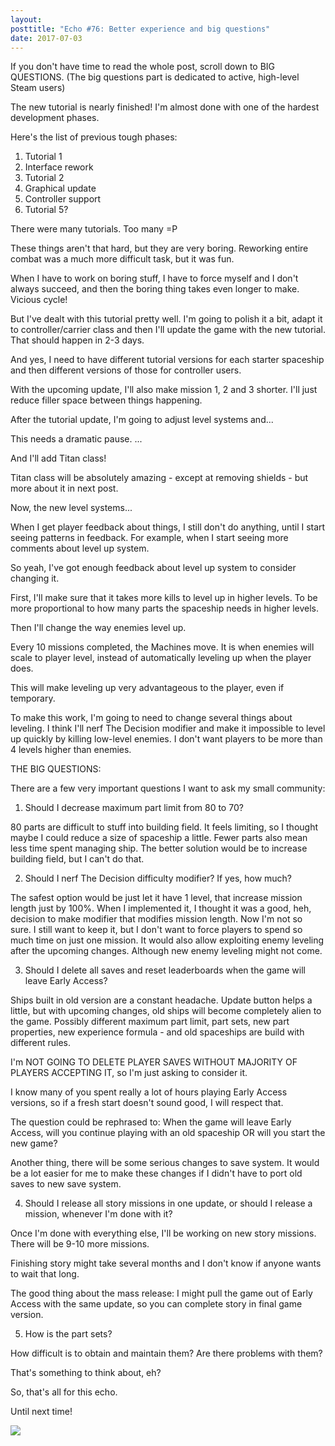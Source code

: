 ```yaml
---
layout: 
posttitle: "Echo #76: Better experience and big questions"
date: 2017-07-03
---
```


If you don't have time to read the whole post, scroll down to BIG QUESTIONS.
(The big questions part is dedicated to active, high-level Steam users)

The new tutorial is nearly finished! 
I'm almost done with one of the hardest development phases.

Here's the list of previous tough phases:

1. Tutorial 1
2. Interface rework
3. Tutorial 2
4. Graphical update
5. Controller support
6. Tutorial 5? 

There were many tutorials. Too many =P

These things aren't that hard, but they are very boring.
Reworking entire combat was a much more difficult task, but it was fun.

When I have to work on boring stuff, I have to force myself and I don't always succeed, and then the boring thing takes even longer to make.
Vicious cycle!

But I've dealt with this tutorial pretty well. 
I'm going to polish it a bit, adapt it to controller/carrier class and then I'll update the game with the new tutorial.
That should happen in 2-3 days.

And yes, I need to have different tutorial versions for each starter spaceship and then different versions of those for controller users.

With the upcoming update, I'll also make mission 1, 2 and 3 shorter.
I'll just reduce filler space between things happening.

After the tutorial update, I'm going to adjust level systems and...

This needs a dramatic pause.
...

And I'll add Titan class!

Titan class will be absolutely amazing - except at removing shields - but more about it in next post.

Now, the new level systems...

When I get player feedback about things, I still don't do anything, until I start seeing patterns in feedback.
For example, when I start seeing more comments about level up system.

So yeah, I've got enough feedback about level up system to consider changing it.

First, I'll make sure that it takes more kills to level up in higher levels.
To be more proportional to how many parts the spaceship needs in higher levels.

Then I'll change the way enemies level up.

Every 10 missions completed, the Machines move.
It is when enemies will scale to player level, instead of automatically leveling up when the player does.

This will make leveling up very advantageous to the player, even if temporary.

To make this work, I'm going to need to change several things about leveling.
I think I'll nerf The Decision modifier and make it impossible to level up quickly by killing low-level enemies.
I don't want players to be more than 4 levels higher than enemies.

THE BIG QUESTIONS:

There are a few very important questions I want to ask my small community:

1) Should I decrease maximum part limit from 80 to 70?

80 parts are difficult to stuff into building field. It feels limiting, so I thought maybe I could reduce a size of spaceship a little.
Fewer parts also mean less time spent managing ship.
The better solution would be to increase building field, but I can't do that.

2) Should I nerf The Decision difficulty modifier? If yes, how much?

The safest option would be just let it have 1 level, that increase mission length just by 100%.
When I implemented it, I thought it was a good, heh, decision to make modifier that modifies mission length.
Now I'm not so sure.
I still want to keep it, but I don't want to force players to spend so much time on just one mission. 
It would also allow exploiting enemy leveling after the upcoming changes.
Although new enemy leveling might not come.

3) Should I delete all saves and reset leaderboards when the game will leave Early Access?

Ships built in old version are a constant headache.
Update button helps a little, but with upcoming changes, old ships will become completely alien to the game.
Possibly different maximum part limit, part sets, new part properties, new experience formula - and old spaceships are build with different rules.

I'm NOT GOING TO DELETE PLAYER SAVES WITHOUT MAJORITY OF PLAYERS ACCEPTING IT, so I'm just asking to consider it.

I know many of you spent really a lot of hours playing Early Access versions, so if a fresh start doesn't sound good, I will respect that.

The question could be rephrased to:
When the game will leave Early Access, will you continue playing with an old spaceship OR will you start the new game?

Another thing, there will be some serious changes to save system.
It would be a lot easier for me to make these changes if I didn't have to port old saves to new save system.

4) Should I release all story missions in one update, or should I release a mission, whenever I'm done with it?

Once I'm done with everything else, I'll be working on new story missions.
There will be 9-10 more missions.

Finishing story might take several months and I don't know if anyone wants to wait that long.

The good thing about the mass release:
I might pull the game out of Early Access with the same update, so you can complete story in final game version.

5) How is the part sets?

How difficult is to obtain and maintain them?
Are there problems with them?

That's something to think about, eh?

So, that's all for this echo.

Until next time!

![](https://github.com/Zuurix/Zuurix.github.io/blob/master/images/echo%2076/New%20tutorial%202017.07.03.png?raw=true)
